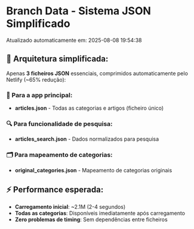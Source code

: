 # Branch Data - Sistema JSON Simplificado
Atualizado automaticamente em: 2025-08-08 19:54:38

## 🎯 Arquitetura simplificada:
Apenas **3 ficheiros JSON** essenciais, comprimidos automaticamente pelo Netlify (~65% redução):

### 📱 Para a app principal:
- **articles.json** - Todas as categorias e artigos (ficheiro único)

### 🔍 Para funcionalidade de pesquisa:
- **articles_search.json** - Dados normalizados para pesquisa

### 🗂️ Para mapeamento de categorias:
- **original_categories.json** - Mapeamento de categorias originais

## ⚡ Performance esperada:
- **Carregamento inicial**: ~2.1M (2-4 segundos)
- **Todas as categorias**: Disponíveis imediatamente após carregamento
- **Zero problemas de timing**: Sem dependências entre ficheiros
